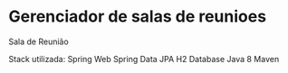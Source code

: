 # Gerenciador de salas de reunioes
Sala de Reunião

Stack utilizada:
Spring Web
Spring Data JPA
H2 Database
Java 8
Maven

